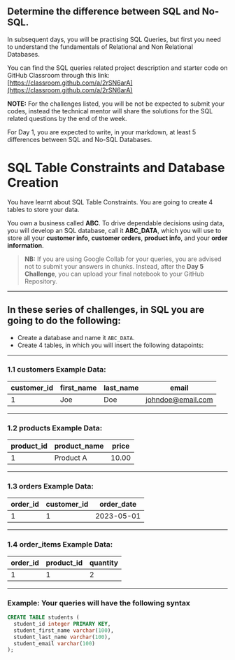 ## Determine the difference between SQL and No-SQL.

In subsequent days, you will be practising SQL Queries, but first you need to understand the fundamentals of Relational and Non Relational Databases. 

You can find the SQL queries related project description and starter code on GitHub Classroom through this link:  
[https://classroom.github.com/a/2rSN6arA](https://classroom.github.com/a/2rSN6arA)

**NOTE:** For the challenges listed, you will be not be expected to submit your codes, instead the technical mentor will share the solutions for the SQL related questions by the end of the week. 

For Day 1, you are expected to write, in your markdown, at least 5 differences between SQL and No-SQL Databases. 

# SQL Table Constraints and Database Creation

You have learnt about SQL Table Constraints. You are going to create 4 tables to store your data. 

You own a business called **ABC**. To drive dependable decisions using data, you will develop an SQL database, call it **ABC_DATA**, which you will use to store all your **customer info**, **customer orders**, **product info**, and your **order information**.

> **NB:** If you are using Google Collab for your queries, you are advised not to submit your answers in chunks. Instead, after the **Day 5 Challenge**, you can upload your final notebook to your GitHub Repository. 

---

## In these series of challenges, in SQL you are going to do the following:

- Create a database and name it `ABC_DATA`.
- Create 4 tables, in which you will insert the following datapoints:

---

### 1.1 customers Example Data:

| customer_id | first_name | last_name | email               |
|-------------|------------|-----------|---------------------|
| 1           | Joe        | Doe       | johndoe@email.com   |

---

### 1.2 products Example Data:

| product_id | product_name | price |
|------------|--------------|-------|
| 1          | Product A    | 10.00 |

---

### 1.3 orders Example Data:

| order_id | customer_id | order_date  |
|----------|-------------|-------------|
| 1        | 1           | 2023-05-01  |

---

### 1.4 order_items Example Data:

| order_id | product_id | quantity |
|----------|------------|----------|
| 1        | 1          | 2        |

---

### Example: Your queries will have the following syntax

```sql
CREATE TABLE students (
  student_id integer PRIMARY KEY,
  student_first_name varchar(100),
  student_last_name varchar(100),
  student_email varchar(100)
);
